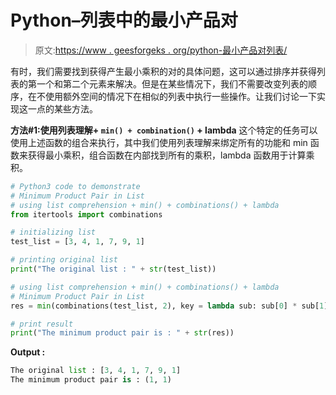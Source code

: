 # Python–列表中的最小产品对

> 原文:[https://www . geesforgeks . org/python-最小产品对列表/](https://www.geeksforgeeks.org/python-minimum-product-pair-in-list/)

有时，我们需要找到获得产生最小乘积的对的具体问题，这可以通过排序并获得列表的第一个和第二个元素来解决。但是在某些情况下，我们不需要改变列表的顺序，在不使用额外空间的情况下在相似的列表中执行一些操作。让我们讨论一下实现这一点的某些方法。

**方法#1:使用列表理解+ `min() + combination()` + lambda**
这个特定的任务可以使用上述函数的组合来执行，其中我们使用列表理解来绑定所有的功能和 min 函数来获得最小乘积，组合函数在内部找到所有的乘积，lambda 函数用于计算乘积。

```py
# Python3 code to demonstrate
# Minimum Product Pair in List
# using list comprehension + min() + combinations() + lambda
from itertools import combinations

# initializing list
test_list = [3, 4, 1, 7, 9, 1]

# printing original list
print("The original list : " + str(test_list))

# using list comprehension + min() + combinations() + lambda
# Minimum Product Pair in List
res = min(combinations(test_list, 2), key = lambda sub: sub[0] * sub[1])

# print result
print("The minimum product pair is : " + str(res))
```

**Output :**

```py
The original list : [3, 4, 1, 7, 9, 1]
The minimum product pair is : (1, 1)

```